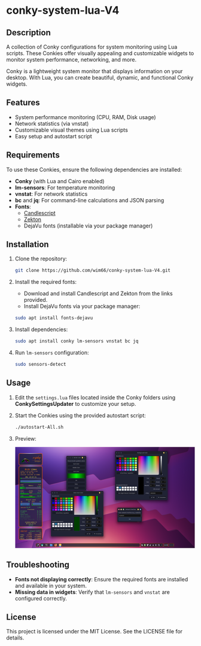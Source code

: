 # conky-system-lua-V4

## Description

A collection of Conky configurations for system monitoring using Lua scripts. These Conkies offer visually appealing and customizable widgets to monitor system performance, networking, and more.

Conky is a lightweight system monitor that displays information on your desktop. With Lua, you can create beautiful, dynamic, and functional Conky widgets.

## Features

- System performance monitoring (CPU, RAM, Disk usage)
- Network statistics (via vnstat)
- Customizable visual themes using Lua scripts
- Easy setup and autostart script

## Requirements

To use these Conkies, ensure the following dependencies are installed:

- **Conky** (with Lua and Cairo enabled)
- **lm-sensors**: For temperature monitoring
- **vnstat**: For network statistics
- **bc** and **jq**: For command-line calculations and JSON parsing
- **Fonts**:
    - [Candlescript](https://www.dafont.com/candlescript.font)
    - [Zekton](https://www.dafont.com/zekton.font)
    - DejaVu fonts (installable via your package manager)

## Installation

1. Clone the repository:

    ```sh
    git clone https://github.com/wim66/conky-system-lua-V4.git
    ```

2. Install the required fonts:
    - Download and install Candlescript and Zekton from the links provided.
    - Install DejaVu fonts via your package manager:

    ```sh
    sudo apt install fonts-dejavu
    ```

3. Install dependencies:

    ```sh
    sudo apt install conky lm-sensors vnstat bc jq
    ```

4. Run `lm-sensors` configuration:

    ```sh
    sudo sensors-detect
    ```

## Usage

1. Edit the `settings.lua` files located inside the Conky folders using **ConkySettingsUpdater** to customize your setup.
   
2. Start the Conkies using the provided autostart script:

    ```sh
    ./autostart-All.sh
    ```

3. Preview:

    ![Sample conky-preview](preview.png)

## Troubleshooting

- **Fonts not displaying correctly**: Ensure the required fonts are installed and available in your system.
- **Missing data in widgets**: Verify that `lm-sensors` and `vnstat` are configured correctly.

## License

This project is licensed under the MIT License. See the LICENSE file for details.

